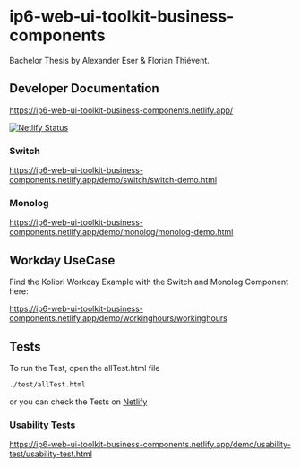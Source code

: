 # ip6-web-ui-toolkit-business-components

Bachelor Thesis by Alexander Eser & Florian Thiévent.

## Developer Documentation
https://ip6-web-ui-toolkit-business-components.netlify.app/  

[![Netlify Status](https://api.netlify.com/api/v1/badges/6ef025d1-1f8f-4299-992c-c0b72d136236/deploy-status)](https://app.netlify.com/sites/ip6-web-ui-toolkit-business-components/deploys)

### Switch
https://ip6-web-ui-toolkit-business-components.netlify.app/demo/switch/switch-demo.html
### Monolog
https://ip6-web-ui-toolkit-business-components.netlify.app/demo/monolog/monolog-demo.html

## Workday UseCase
Find the Kolibri Workday Example with the Switch and Monolog Component here:

https://ip6-web-ui-toolkit-business-components.netlify.app/demo/workinghours/workinghours

## Tests
To run the Test, open the allTest.html file
```bash
./test/allTest.html
```

or you can check the Tests on [Netlify](https://ip6-web-ui-toolkit-business-components.netlify.app/test/alltests)

### Usability Tests
https://ip6-web-ui-toolkit-business-components.netlify.app/demo/usability-test/usability-test.html
